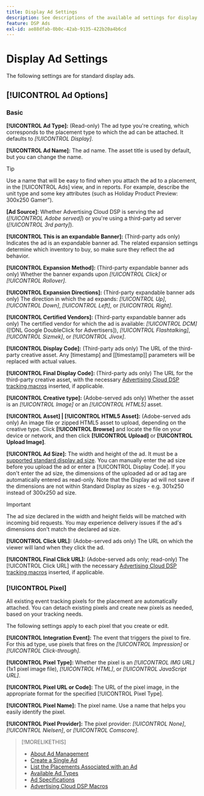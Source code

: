 ```yaml
---
title: Display Ad Settings
description: See descriptions of the available ad settings for display ads.
feature: DSP Ads
exl-id: ae88dfab-0b0c-42ab-9135-422b20a4b6cd
---
```

# Display Ad Settings

The following settings are for standard display ads.

## [!UICONTROL Ad Options]

### Basic

**[!UICONTROL Ad Type]:** (Read-only) The ad type you're creating, which corresponds to the placement type to which the ad can be attached. It defaults to *[!UICONTROL Display]*.

**[!UICONTROL Ad Name]:** The ad name. The asset title is used by default, but you can change the name.

>[!TIP]
>
> Use a name that will be easy to find when you attach the ad to a placement, in the [!UICONTROL Ads] view, and in reports. For example, describe the unit type and some key attributes (such as Holiday Product Preview: 300x250 Gamer”).

**\[Ad Source\]**: Whether Advertising Cloud DSP is serving the ad (*[!UICONTROL Adobe served]*) or you're using a third-party ad server (*[!UICONTROL 3rd party]*).

**[!UICONTROL This is an expandable Banner]:** (Third-party ads only) Indicates the ad is an expandable banner ad. The related expansion settings determine which inventory to buy, so make sure they reflect the ad behavior.

**[!UICONTROL Expansion Method]:** (Third-party expandable banner ads only) Whether the banner expands upon *[!UICONTROL Click]* or *[!UICONTROL Rollover]*.

**[!UICONTROL Expansion Directions]:** (Third-party expandable banner ads only) The direction in which the ad expands: *[!UICONTROL Up]*, *[!UICONTROL Down]*, *[!UICONTROL Left]*, or *[!UICONTROL Right]*.

**[!UICONTROL Certified Vendors]:** (Third-party expandable banner ads only) The certified vendor for which the ad is available: *[!UICONTROL DCM]* ([!DNL Google DoubleClick for Advertisers]), *[!UICONTROL Flashtalking]*, *[!UICONTROL Sizmek]*, or *[!UICONTROL Jivox]*.

**[!UICONTROL Display Code]:** (Third-party ads only) The URL of the third-party creative asset. Any [timestamp] and [[timestamp]] parameters will be replaced with actual values.

**[!UICONTROL Final Display Code]:** (Third-party ads only) The URL for the third-party creative asset, with the necessary [Advertising Cloud DSP tracking macros](/help/dsp/campaign-management/macros.md) inserted, if applicable.

**[!UICONTROL Creative type]:** (Adobe-served ads only) Whether the asset is an *[!UICONTROL Image]* or an *[!UICONTROL HTML5]* asset.

**[!UICONTROL Asset] | [!UICONTROL HTML5 Asset]:** (Adobe-served ads only) An image file or zipped HTML5 asset to upload, depending on the creative type. Click **[!UICONTROL Browse]** and locate the file on your device or network, and then click **[!UICONTROL Upload]** or **[!UICONTROL Upload Image]**.

**[!UICONTROL Ad Size]:** The width and height of the ad. It must be a [supported standard display ad size](/help/dsp/assets/ad-specs.pdf). You can manually enter the ad size before you upload the ad or enter a [!UICONTROL Display Code]. If you don't enter the ad size, the dimensions of the uploaded ad or ad tag are automatically entered as read-only. Note that the Display ad will not save if the dimensions are not within Standard Display as sizes - e.g. 301x250 instead of 300x250 ad size.

>[!IMPORTANT]
>
> The ad size declared in the width and height fields will be matched with incoming bid requests. You may experience delivery issues if the ad's dimensions don't match the declared ad size.

**[!UICONTROL Click URL]:** (Adobe-served ads only) The URL on which the viewer will land when they click the ad.

**[!UICONTROL Final Click URL]:** (Adobe-served ads only; read-only) The [!UICONTROL Click URL] with the necessary [Advertising Cloud DSP tracking macros](/help/dsp/campaign-management/macros.md) inserted, if applicable.

### [!UICONTROL Pixel]

All existing event tracking pixels for the placement are automatically attached. You can detach existing pixels and create new pixels as needed, based on your tracking needs.

The following settings apply to each pixel that you create or edit.

**[!UICONTROL Integration Event]:** The event that triggers the pixel to fire. For this ad type, use pixels that fires on the *[!UICONTROL Impression]* or *[!UICONTROL Click-through]*.

**[!UICONTROL Pixel Type]:** Whether the pixel is an *[!UICONTROL IMG URL]* (1x1 pixel image file), *[!UICONTROL HTML]*, or *[!UICONTROL JavaScript URL]*.

**[!UICONTROL Pixel URL or Code]:** The URL of the pixel image, in the appropriate format for the specified [!UICONTROL Pixel Type].

**[!UICONTROL Pixel Name]:** The pixel name. Use a name that helps you easily identify the pixel.

**[!UICONTROL Pixel Provider]:** The pixel provider: *[!UICONTROL None]*, *[!UICONTROL Nielsen]*, or *[!UICONTROL Comscore]*.

>[!MORELIKETHIS]
>
>* [About Ad Management](ad-about.md)
>* [Create a Single Ad](ad-create.md)
>* [List the Placements Associated with an Ad](ad-list-placements.md)
>* [Available Ad Types](ad-types.md)
>* [Ad Specifications](/help/dsp/assets/ad-specs.pdf)
>* [Advertising Cloud DSP Macros](/help/dsp/campaign-management/macros.md)
